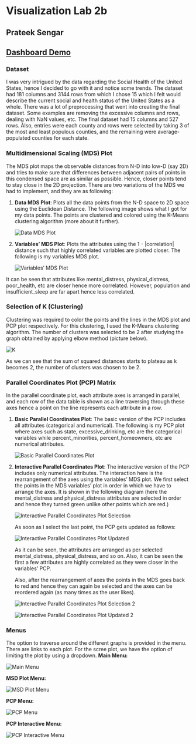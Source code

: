 # Visualization Lab 2b
## Prateek Sengar

## [Dashboard Demo](https://youtu.be/tT0GnHcHJTs)

### Dataset
I was very intrigued by the data regarding the Social Health of the United States, hence I decided to go with it and notice some trends. The dataset had 181 columns and 3144 rows from which I chose 15 which I felt would describe the current social and health status of the United States as a whole. There was a lot of preprocessing that went into creating the final dataset. Some examples are removing the excessive columns and rows, dealing with NaN values, etc. The final dataset had 15 columns and 527 rows. Also, entries were each county and rows were selected by taking 3 of the most and least populous counties, and the remaining were average-populated counties for each state.

### Multidimensional Scaling (MDS) Plot
The MDS plot maps the observable distances from N-D into low-D (say 2D) and tries to make sure that differences between adjacent pairs of points in this condensed space are as similar as possible. Hence, closer points tend to stay close in the 2D projection. 
There are two variations of the MDS we had to implement, and they are as following:
1. **Data MDS Plot**: Plots all the data points from the N-D space to 2D space using the Euclidean Distance. The following image shows what I got for my data points. The points are clustered and colored using the K-Means clustering algorithm (more about it further). 

   ![Data MDS Plot](screenshots/ss1.png)

2. **Variables’ MDS Plot**: Plots the attributes using the 1 - |correlation| distance such that highly correlated variables are plotted closer. The following is my variables MDS plot. 

   ![Variables’ MDS Plot](screenshots/ss2.png)

It can be seen that attributes like mental_distress, physical_distress, poor_health, etc are closer hence more correlated. However, population and insufficient_sleep are far apart hence less correlated.

### Selection of K (Clustering)
Clustering was required to color the points and the lines in the MDS plot and PCP plot respectively. For this clustering, I used the K-Means clustering algorithm. The number of clusters was selected to be 2 after studying the graph obtained by applying elbow method (picture below). 

   ![K](screenshots/ss3.png)

As we can see that the sum of squared distances starts to plateau as k becomes 2, the number of clusters was chosen to be 2.  

### Parallel Coordinates Plot (PCP) Matrix
In the parallel coordinate plot, each attribute axes is arranged in parallel, and each row of the data table is shown as a line traversing through these axes hence a point on the line represents each attribute in a row. 
1. **Basic Parallel Coordinates Plot**: The basic version of the PCP includes all attributes (categorical and numerical). The following is my PCP plot where axes such as state, excessive_drinking, etc are the categorical variables while percent_minorities, percent_homeowners, etc are numerical attributes. 

   ![Basic Parallel Coordinates Plot](screenshots/ss4.png)

2. **Interactive Parallel Coordinates Plot**: The interactive version of the PCP includes only numerical attributes. The interaction here is the rearrangement of the axes using the variables’ MDS plot. We first select the points in the MDS variables’ plot in order in which we have to arrange the axes. It is shown in the following diagram (here the mental_distress and physical_distress attributes are selected in order and hence they turned green unlike other points which are red.)  

   ![Interactive Parallel Coordinates Plot Selection](screenshots/ss5.png)

   As soon as I select the last point, the PCP gets updated as follows:

   ![Interactive Parallel Coordinates Plot Updated](screenshots/ss6.png)

   As it can be seen, the attributes are arranged as per selected mental_distress, physical_distress, and so on. Also, it can be seen the first a few attributes are highly correlated as they were closer in the variables’ PCP.

   Also, after the rearrangement of axes the points in the MDS goes back to red and hence they can again be selected and the axes can be reordered again (as many times as the user likes).

   ![Interactive Parallel Coordinates Plot Selection 2](screenshots/ss7.png)

   ![Interactive Parallel Coordinates Plot Updated 2](screenshots/ss8.png)

### Menus
The option to traverse around the different graphs is provided in the menu. There are links to each plot. For the scree plot, we have the option of limiting the plot by using a dropdown. 
**Main Menu:**

![Main Menu](screenshots/ss9.png)

**MSD Plot Menu:**

![MSD Plot Menu](screenshots/ss10.png)

**PCP Menu:**

![PCP Menu](screenshots/ss11.png)

**PCP Interactive Menu:**

![PCP Interactive Menu](screenshots/ss12.png)
